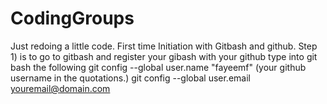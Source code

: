 # CodingGroups
Just redoing a little code.
First time Initiation with Gitbash and github.
Step 1) is to go to gitbash and register your gibash with your github
type into git bash the following
git config --global user.name "fayeemf" (your github username in the quotations.)
git config --global user.email youremail@domain.com
